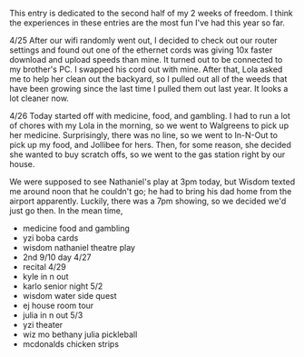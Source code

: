 This entry is dedicated to the second half of my 2 weeks of freedom. I think the experiences in these entries are the most fun I've had this year so far. 

4/25
After our wifi randomly went out, I decided to check out our router settings and found out one of the ethernet cords was giving 10x faster download and upload speeds than mine. It turned out to be connected to my brother's PC. I swapped his cord out with mine. After that, Lola asked me to help her clean out the backyard, so I pulled out all of the weeds that have been growing since the last time I pulled them out last year. It looks a lot cleaner now.

4/26
Today started off with medicine, food, and gambling. I had to run a lot of chores with my Lola in the morning, so we went to Walgreens to pick up her medicine. Surprisingly, there was no line, so we went to In-N-Out to pick up my food, and Jollibee for hers. Then, for some reason, she decided she wanted to buy scratch offs, so we went to the gas station right by our house.

We were supposed to see Nathaniel's play at 3pm today, but Wisdom texted me around noon that he couldn't go; he had to bring his dad home from the airport apparently. Luckily, there was a 7pm showing, so we decided we'd just go then. In the mean time, 
- medicine food and gambling
- yzi boba cards
- wisdom nathaniel theatre play
- 2nd 9/10 day
4/27
- recital
4/29
- kyle in n out
- karlo senior night
5/2
- wisdom water side quest
- ej house room tour
- julia in n out
5/3
- yzi theater
- wiz mo bethany julia pickleball
- mcdonalds chicken strips